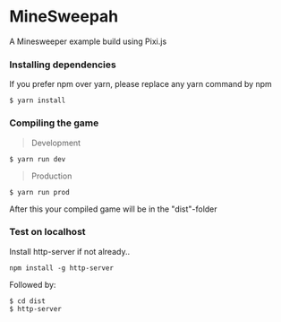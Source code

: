 # MineSweepah
A Minesweeper example build using Pixi.js

### Installing dependencies
If you prefer npm over yarn, please replace any yarn command by npm
```
$ yarn install
```


### Compiling the game
> Development
```
$ yarn run dev
```

> Production
```
$ yarn run prod
```

After this your compiled game will be in the "dist"-folder


### Test on localhost
Install http-server if not already..
```
npm install -g http-server
```
Followed by:
```
$ cd dist
$ http-server
```
